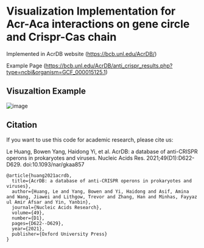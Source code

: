 # Visualization Implementation for Acr-Aca interactions on gene circle and Crispr-Cas chain

Implemented in AcrDB website (https://bcb.unl.edu/AcrDB/) 

Example Page (https://bcb.unl.edu/AcrDB/anti_crispr_results.php?type=ncbi&organism=GCF_000015125.1)



## Visuzaltion Example


![image](https://github.com/linnabrown/Acr_Aca_visualization/assets/9990190/05152594-2fa6-46c5-9617-a202cdd22764)


## Citation

If you want to use this code for academic research, please cite us:

Le Huang, Bowen Yang, Haidong Yi, et al. AcrDB: a database of anti-CRISPR operons in prokaryotes and viruses. Nucleic Acids Res. 2021;49(D1):D622-D629. doi:10.1093/nar/gkaa857

```
@article{huang2021acrdb,
  title={AcrDB: a database of anti-CRISPR operons in prokaryotes and viruses},
  author={Huang, Le and Yang, Bowen and Yi, Haidong and Asif, Amina and Wang, Jiawei and Lithgow, Trevor and Zhang, Han and Minhas, Fayyaz ul Amir Afsar and Yin, Yanbin},
  journal={Nucleic Acids Research},
  volume={49},
  number={D1},
  pages={D622--D629},
  year={2021},
  publisher={Oxford University Press}
}
```
